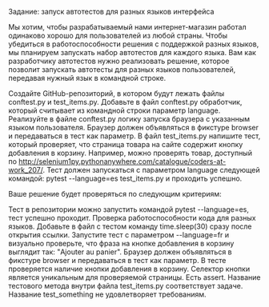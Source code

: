 Задание: запуск автотестов для разных языков интерфейса

Мы хотим, чтобы разрабатываемый нами интернет-магазин работал одинаково хорошо для пользователей из любой страны. Чтобы убедиться в работоспособности решения с поддержкой разных языков, мы планируем запускать набор автотестов для каждого языка. Вам как разработчику автотестов нужно реализовать решение, которое позволит запускать автотесты для разных языков пользователей, передавая нужный язык в командной строке.

Создайте GitHub-репозиторий, в котором будут лежать файлы conftest.py и test_items.py.
Добавьте в файл conftest.py обработчик, который считывает из командной строки параметр language.
Реализуйте в файле conftest.py логику запуска браузера с указанным языком пользователя. Браузер должен объявляться в фикстуре browser и передаваться в тест как параметр.
В файл test_items.py напишите тест, который проверяет, что страница товара на сайте содержит кнопку добавления в корзину. Например, можно проверять товар, доступный по http://selenium1py.pythonanywhere.com/catalogue/coders-at-work_207/.
Тест должен запускаться с параметром language следующей командой:
pytest --language=es test_items.py
и проходить успешно.

Ваше решение будет проверяться по следующим критериям:

Тест в репозитории можно запустить командой pytest --language=es, тест успешно проходит.
Проверка работоспособности кода для разных языков. Добавьте в файл с тестом команду time.sleep(30) сразу после открытия ссылки. Запустите тест с параметром --language=fr и визуально проверьте, что фраза на кнопке добавления в корзину выглядит так: "Ajouter au panier".
Браузер должен объявляться в фикстуре browser и передаваться в тест как параметр.
В тесте проверяется наличие кнопки добавления в корзину. Селектор кнопки является уникальным для проверяемой страницы. Есть assert.
Название тестового метода внутри файла test_items.py соответствует задаче. Название test_something не удовлетворяет требованиям.
